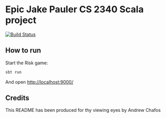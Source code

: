 # Epic Jake Pauler CS 2340 Scala project

[![Build Status](https://api.travis-ci.org/playframework/play-scala-forms-example.svg?branch=2.6.x)](https://www.youtube.com/watch?v=hSlb1ezRqfA)

## How to run

Start the Risk game:

```bash
sbt run
```

And open [http://localhost:9000/](http://localhost:9000/)

## Credits

This README has been produced for thy viewing eyes by Andrew Chafos